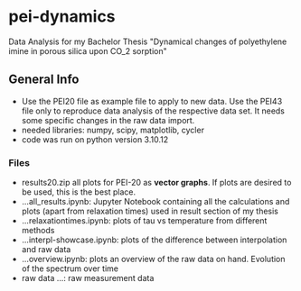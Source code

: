# pei-dynamics
Data Analysis for my Bachelor Thesis "Dynamical changes of polyethylene imine in porous silica upon CO_2 sorption"

## General Info
- Use the PEI20 file as example file to apply to new data.
  Use the PEI43 file only to reproduce data analysis of the respective data set. It needs some specific changes in the raw data import.
- needed libraries: numpy, scipy, matplotlib, cycler
- code was run on python version 3.10.12

### Files
- results20.zip all plots for PEI-20 as **vector graphs**. If plots are desired to be used, this is the best place.
- ...all_results.ipynb: Jupyter Notebook containing all the calculations and plots (apart from relaxation times) used in result section of my thesis
- ...relaxationtimes.ipynb: plots of tau vs temperature from different methods
- ...interpl-showcase.ipynb: plots of the difference between interpolation and raw data
- ...overview.ipynb: plots an overview of the raw data on hand. Evolution of the spectrum over time
- raw data ...: raw measurement data
